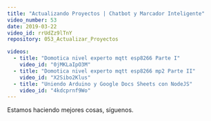 ```yaml
---
title: "Actualizando Proyectos | Chatbot y Marcador Inteligente"
video_number: 53
date: 2019-03-22
video_id: rrUdZz9lTnY
repository: 053_Actualizar_Proyectos

videos:
  - title: "Domotica nivel experto mqtt esp8266 Parte I"
    video_id: "0jMKLaIpO3M"
  - title: "Domotica nivel experto mqtt esp8266 mp2 Parte II"
    video_id: "X2Sibo2Klus"
  - title: "Uniendo Arduino y Google Docs Sheets con NodeJS"
    video_id: "4kdcprnf9Wo"
---
```


Estamos haciendo mejores cosas, síguenos.
